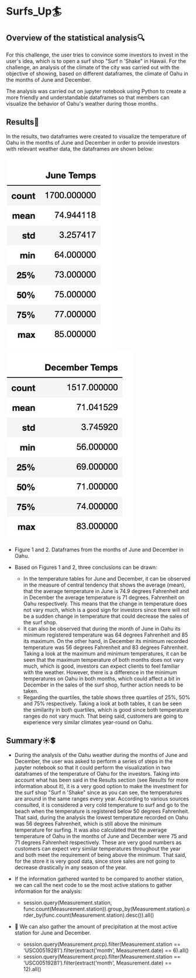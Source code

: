 # Surfs_Up:surfer:

## Overview of the statistical analysis:mag:
For this challenge, the user tries to convince some investors to invest in the user's idea, which is to open a surf shop "Surf n 'Shake" in Hawaii. For the challenge, an analysis of the climate of the city was carried out with the objective of showing, based on  different dataframes, the climate of Oahu in the months of June and December.

The analysis was carried out on jupyter notebook using Python to create a more friendly and understandable dataframes so that members can visualize the behavior of Oahu's weather during those months.
## Results:ocean:
In the results, two dataframes were created to visualize the temperature of Oahu in the months of June and December in order to provide investors with relevant weather data, the dataframes are shown below:

![](https://github.com/Frankdiazw/Surfs_Up/blob/main/Resources/June_temps.png)![](https://github.com/Frankdiazw/Surfs_Up/blob/main/Resources/December_temps.png)

- Figure 1 and 2. Dataframes from the months of June and December in Oahu.

- Based on Figures 1 and 2, three conclusions can be drawn:

  - In the temperature tables for June and December, it can be observed in the measure of central tendency that shows the average (mean), that the average temperature in June is 74.9 degrees Fahrenheit and in December the average temperature is 71 degrees. Fahrenheit on Oahu respectively. This means that the change in temperature does not vary much, which is a good sign for investors since there will not be a sudden change in temperature that could decrease the sales of the surf shop.
  - It can also be observed that during the month of June in Oahu its minimum registered temperature was 64 degrees Fahrenheit and 85 its maximum. On the other hand, in December its minimum recorded temperature was 56 degrees Fahrenheit and 83 degrees Fahrenheit. Taking a look at the maximum and minimum temperatures, it can be seen that the maximum temperature of both months does not vary much, which is good, investors can expect clients to feel familiar with the weather. However, there is a difference in the minimum temperatures on Oahu in both months, which could affect a bit in December in the sales of the surf shop, further action needs to be taken.
  - Regarding the quartiles, the table shows three quartiles of 25%, 50% and 75% respectively. Taking a look at both tables, it can be seen the similarity in both quartiles, which is good since both temperature ranges do not vary much. That being said, customers are going to experience very similar climates year-round on Oahu.

## Summary:sunny::heavy_dollar_sign:
- During the analysis of the Oahu weather during the months of June and December, the user was asked to perform a series of steps in the jupyter notebook so that it could perform the visualization in two dataframes of the temperature of Oahu for the investors.
Taking into account what has been said in the Results section (see Results for more information about it), it is a very good option to make the investment for the surf shop "Surf n 'Shake" since as you can see, the temperatures are around in the same ranges every year.
According to various sources consulted, it is considered a very cold temperature to surf and go to the beach when the temperature is registered below 50 degrees Fahrenheit. That said, during the analysis the lowest temperature recorded on Oahu was 56 degrees Fahrenheit, which is still above the minimum temperature for surfing.
It was also calculated that the average temperature of Oahu in the months of June and December were 75 and 71 degrees Fahrenheit respectively. These are very good numbers as customers can expect very similar temperatures throughout the year and both meet the requirement of being above the minimum. That said, for the store it is very good data, since store sales are not going to decrease drastically in any season of the year.

- If the information gathered wanted to be compared to another station, we can call the next code to se the most active stations to gather information for the analysis:
  - session.query(Measurement.station, func.count(Measurement.station)).group_by(Measurement.station).order_by(func.count(Measurement.station).desc()).all()

- :tropical_fish: We can also gather the amount of precipitation at the most active station for June and December.
  - session.query(Measurement.prcp).filter(Measurement.station == 'USC00519281').filter(extract('month', Measurement.date) == 6).all()
  - session.query(Measurement.prcp).filter(Measurement.station == 'USC00519281').filter(extract('month', Measurement.date) == 12).all()
